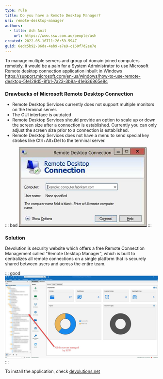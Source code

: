 ```yaml
---
type: rule
title: Do you have a Remote Desktop Manager?
uri: remote-desktop-manager
authors:
  - title: Ash Anil
    url: https://www.ssw.com.au/people/ash
created: 2022-05-16T11:26:59.594Z
guid: 6edc5b92-86da-4ab9-a7e9-c160f7d2ee7e
---
```

To manage multiple servers and group of domain joined computers remotely, it would be a pain for a System Administrator to use Microsoft Remote desktop connection application inbuilt in Windows https://support.microsoft.com/en-us/windows/how-to-use-remote-desktop-5fe128d5-8fb1-7a23-3b8a-41e636865e8c

### Drawbacks of Microsoft Remote Desktop Connection

* Remote Desktop Services currently does not support multiple monitors on the terminal server.
* The GUI interface is outdated
* Remote Desktop Services should provide an option to scale up or down the screen size after a connection is established. Currently you can only adjust the screen size prior to a connection is established.
* Remote Desktop Services does not have a menu to send special key strokes like Ctrl+Alt+Del to the terminal server. 

::: bad
![Figure: Bad example - Default Remote Desktop Connection](rdp_bad.jpg)
:::

### Solution

Devolution is security website which offers a free Remote Connection Management called "Remote Desktop Manager", which is built to centralizes all remote connections on a single platform that is securely shared between users and across the entire team.

::: good
![Figure: Good example - Remote Desktop Manager (Devolutions)](rdp_good.jpg)
:::

To install the application, check [devolutions.net](https://devolutions.net/)


